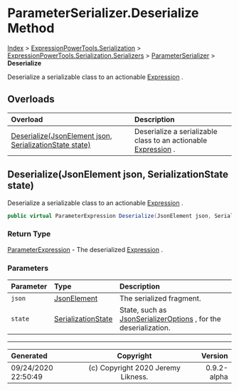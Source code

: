 ﻿# ParameterSerializer.Deserialize Method

[Index](../index.md) > [ExpressionPowerTools.Serialization](ExpressionPowerTools.Serialization.a.md) > [ExpressionPowerTools.Serialization.Serializers](ExpressionPowerTools.Serialization.Serializers.n.md) > [ParameterSerializer](ExpressionPowerTools.Serialization.Serializers.ParameterSerializer.cs.md) > **Deserialize**

Deserialize a serializable class to an actionable [Expression](https://docs.microsoft.com/dotnet/api/system.linq.expressions.expression) .

## Overloads

| Overload | Description |
| :-- | :-- |
| [Deserialize(JsonElement json, SerializationState state)](#deserializejsonelement-json-serializationstate-state) | Deserialize a serializable class to an actionable [Expression](https://docs.microsoft.com/dotnet/api/system.linq.expressions.expression) . |
## Deserialize(JsonElement json, SerializationState state)

Deserialize a serializable class to an actionable [Expression](https://docs.microsoft.com/dotnet/api/system.linq.expressions.expression) .

```csharp
public virtual ParameterExpression Deserialize(JsonElement json, SerializationState state)
```

### Return Type

 [ParameterExpression](https://docs.microsoft.com/dotnet/api/system.linq.expressions.parameterexpression)  - The deserialized [Expression](https://docs.microsoft.com/dotnet/api/system.linq.expressions.expression) .

### Parameters

| Parameter | Type | Description |
| :-- | :-- | :-- |
| `json` | [JsonElement](https://docs.microsoft.com/dotnet/api/system.text.json.jsonelement) | The serialized fragment. |
| `state` | [SerializationState](ExpressionPowerTools.Serialization.Serializers.SerializationState.cs.md) | State, such as [JsonSerializerOptions](https://docs.microsoft.com/dotnet/api/system.text.json.jsonserializeroptions) , for the deserialization. |



---

| Generated | Copyright | Version |
| :-- | :-: | --: |
| 09/24/2020 22:50:49 | (c) Copyright 2020 Jeremy Likness. | 0.9.2-alpha |
